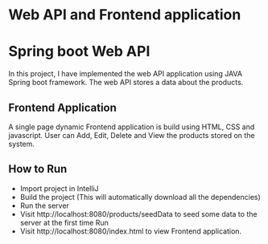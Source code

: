 
# Web API and Frontend application

# Spring boot Web API
In this project, I have implemented the web API application using JAVA Spring boot framework. The web API stores a data about the products.

## Frontend Application
A single page dynamic Frontend application is build using HTML, CSS and javascript. User can Add, Edit, Delete and View the products stored on the system. 

## How to Run
- Import project in IntelliJ
- Build the project (This will automatically download all the dependencies)
- Run the server
- Visit http://localhost:8080/products/seedData to seed some data to the server at the first time Run
- Visit http://localhost:8080/index.html to view Frontend application.


